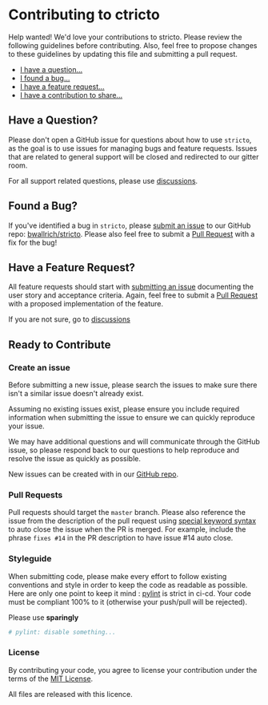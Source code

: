 # Contributing to ctricto

Help wanted! We'd love your contributions to stricto. Please review the following guidelines before contributing. Also, feel free to propose changes to these guidelines by updating this file and submitting a pull request.

- [I have a question...](#questions)
- [I found a bug...](#bugs)
- [I have a feature request...](#features)
- [I have a contribution to share...](#process)

## <a id="questions"></a> Have a Question?

Please don't open a GitHub issue for questions about how to use `stricto`, as the goal is to use issues for managing bugs and feature requests. Issues that are related to general support will be closed and redirected to our gitter room.

For all support related questions, please use [discussions](https://github.com/bwallrich/stricto/discussions).

## <a id="bugs"></a> Found a Bug?

If you've identified a bug in `stricto`, please [submit an issue](#issue) to our GitHub repo: [bwallrich/stricto](https://github.com/bwallrich/stricto/issues/new). Please also feel free to submit a [Pull Request](#pr) with a fix for the bug!

## <a id="features"></a> Have a Feature Request?

All feature requests should start with [submitting an issue](#issue) documenting the user story and acceptance criteria. Again, feel free to submit a [Pull Request](#pr) with a proposed implementation of the feature.

If you are not sure, go to [discussions](https://github.com/bwallrich/stricto/discussions)

## <a id="process"></a> Ready to Contribute

### <a id="issue"></a> Create an issue

Before submitting a new issue, please search the issues to make sure there isn't a similar issue doesn't already exist.

Assuming no existing issues exist, please ensure you include required information when submitting the issue to ensure we can quickly reproduce your issue.

We may have additional questions and will communicate through the GitHub issue, so please respond back to our questions to help reproduce and resolve the issue as quickly as possible.

New issues can be created with in our [GitHub repo](https://github.com/bwallrich/stricto/issues/new).

### <a id="pr"></a>Pull Requests

Pull requests should target the `master` branch. Please also reference the issue from the description of the pull request using [special keyword syntax](https://help.github.com/articles/closing-issues-via-commit-messages/) to auto close the issue when the PR is merged. For example, include the phrase `fixes #14` in the PR description to have issue #14 auto close.

### <a id="style"></a> Styleguide

When submitting code, please make every effort to follow existing conventions and style in order to keep the code as readable as possible. Here are only one point to keep it mind : [pylint](https://pypi.org/project/pylint/) is strict in ci-cd. Your code must be compliant 100% to it (otherwise your push/pull will be rejected).

Please use **sparingly**

```python
# pylint: disable something...
```

### License

By contributing your code, you agree to license your contribution under the terms of the [MIT License](https://github.com/bwallrich/stricto/blob/main/LICENSE).

All files are released with this licence.
